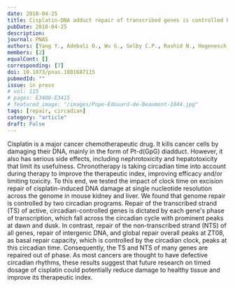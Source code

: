 ```yaml
---
date: 2018-04-25
title: Cisplatin-DNA adduct repair of transcribed genes is controlled by two circadian programs in mouse tissues.
pubDate: 2018-04-25
description: 
journal: PNAS
authors: [Yang Y., Adebali O., Wu G., Selby C.P., Rashid N., Hogenesch J.B., Sancar A.]
members: [2]
equalCont: []
corresponding: [7]
doi: 10.1073/pnas.1801687115
pubmedId: ""
issue: in press
# vol: 115
# pages: E3408-E3415
# featured_image: "/images/Pope-Edouard-de-Beaumont-1844.jpg"
tags: [repair, circadian]
category: "article"
draft: False
---
```


Cisplatin is a major cancer chemotherapeutic drug. It kills cancer cells by damaging their DNA, mainly in the form of Pt-d(GpG) diadduct. However, it also has serious side effects, including nephrotoxicity and hepatotoxicity that limit its usefulness. Chronotherapy is taking circadian time into account during therapy to improve the therapeutic index, improving efficacy and/or limiting toxicity. To this end, we tested the impact of clock time on excision repair of cisplatin-induced DNA damage at single nucleotide resolution across the genome in mouse kidney and liver. We found that genome repair is controlled by two circadian programs. Repair of the transcribed strand (TS) of active, circadian-controlled genes is dictated by each gene's phase of transcription, which fall across the circadian cycle with prominent peaks at dawn and dusk. In contrast, repair of the non-transcribed strand (NTS) of all genes, repair of intergenic DNA, and global repair overall peaks at ZT08, as basal repair capacity, which is controlled by the circadian clock, peaks at this circadian time. Consequently, the TS and NTS of many genes are repaired out of phase. As most cancers are thought to have defective circadian rhythms, these results suggest that future research on timed dosage of cisplatin could potentially reduce damage to healthy tissue and improve its therapeutic index.